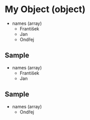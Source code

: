# My Object (object)

- names (array)
    - František
    - Jan
    - Ondřej

## Sample

- names (array)
    - František
    - Jan

## Sample

- names (array)
    - Ondřej
